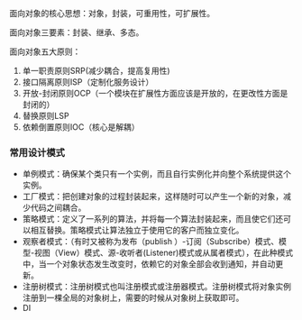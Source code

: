 面向对象的核心思想：对象，封装，可重用性，可扩展性。

面向对象三要素：封装、继承、多态。

面向对象五大原则：

1. 单一职责原则SRP(减少耦合，提高复用性)
2. 接口隔离原则ISP（定制化服务设计）
3. 开放-封闭原则OCP（一个模块在扩展性方面应该是开放的，在更改性方面是封闭的）
4. 替换原则LSP
5. 依赖倒置原则IOC（核心是解耦）



### 常用设计模式

- 单例模式：确保某个类只有一个实例，而且自行实例化并向整个系统提供这个实例。
- 工厂模式：把创建对象的过程封装起来，这样随时可以产生一个新的对象，减少代码之间耦合。
- 策略模式：定义了一系列的算法，并将每一个算法封装起来，而且使它们还可以相互替换。策略模式让算法独立于使用它的客户而独立变化。
- 观察者模式：（有时又被称为发布（publish ）-订阅（Subscribe）模式、模型-视图（View）模式、源-收听者(Listener)模式或从属者模式），在此种模式中，当一个对象状态发生改变时，依赖它的对象全部会收到通知，并自动更新。
- 注册树模式：注册树模式也叫注册模式或注册器模式。注册树模式将对象实例注册到一棵全局的对象树上，需要的时候从对象树上获取即可。
- DI


